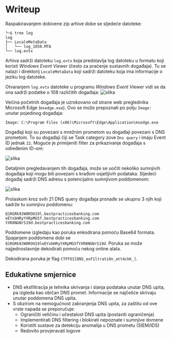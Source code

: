 # Writeup

Raspakiravanjem dobivene zip arhive dobe se sljedeće datoteke:

```
└─$ tree log 
log
├── LocaleMetaData
│   └── log_1050.MTA
└── log.evtx
```

Arhiva sadrži datoteku ```log.evtx``` koja predstavlja log datoteku u formatu koji koristi _Windows Event Viewer_ (često za praćenje sustavnih događaja).
Tu se nalazi i direktorij ```LocaleMetaData``` koji sadrži datoteku koja ima informacije o jeziku log datoteke.

Otvaranjem ```log.evtx``` datoteke u programu _Windows Event Viewer_ vidi se da ona sadrži podatke o 108 različitih događaja:
![slika](https://github.com/user-attachments/assets/fbe237f1-1a4d-46bc-8343-bf57b9c197ac)


Većina početnih događaja je uzrokovano od strane web preglednika Microsoft Edge (```msedge.exe```). Ovo se može prepoznati po polju ```Image:``` unutar pojedinog događaja:

```
Image: C:\Program Files (x86)\Microsoft\Edge\Application\msedge.exe
```


Događaji koji su povezani s mrežnim prometom su događaji povezani s DNS prometom. To su događaji čiji se Task category zove ```Dns query``` i imaju Event ID jednak ```22```.
Moguće je primijeniti filter za prikazivanje događaja s određenim ID-om:

![slika](https://github.com/user-attachments/assets/a22ee709-29e1-41e4-b2b9-4175b18a18e9)


Detaljnim pregledavanjem tih događaja, može se uočiti nekoliko sumnjivih događaja koji mogu biti povezani s krađom osjetljivih podataka. Sljedeći događaj sadrži DNS adresu s potencijalno sumnjivom poddomenom:

![slika](https://github.com/user-attachments/assets/3472b7fb-8084-41bd-a4bf-7285c4c4d63a)


Prolaskom kroz svih 21 DNS query događaja pronađe se ukupno 3 njih koji sadrže tu sumnjivu poddomenu:

```
Q1RGRk9JW0ROU19l.bestpracticesbanking.com
eEYxbHRyYXRpMG5f.bestpracticesbanking.com
YXR0NGNrS19d.bestpracticesbanking.com
```

Poddomene izgledaju kao poruka enkodirana pomoću Base64 formata. Spajanjem poddomena dobi se ```Q1RGRk9JW0ROU19leEYxbHRyYXRpMG5fYXR0NGNrS19d```.
Poruka se može najjednostavnije dekodirati pomoću nekog online alata.

Dekodirana poruka je flag ```CTFFOI[DNS_exF1ltrati0n_att4ckK_]```.


## Edukativne smjernice
 - DNS eksfiltracija je tehnika skrivanja i slanja podataka unutar DNS upita, pa izgleda kao običan DNS promet. Informacije se najčešće skrivaju unutar poddomena DNS upita.
 - S obzirom na nemogućnost zabranjenja DNS upita, za zaštitu od ove vrste napada se preporučuje:
    - Ograničiti veličinu i učestalost DNS upita (postaviti ograničenja)
    - Implementirati DNS filtering i blokirati nepoznate i sumnjive domene 
    - Koristiti sustave za detekciju anomalija u DNS prometu (SIEM/IDS)
    - Redovito provjeravati logove

